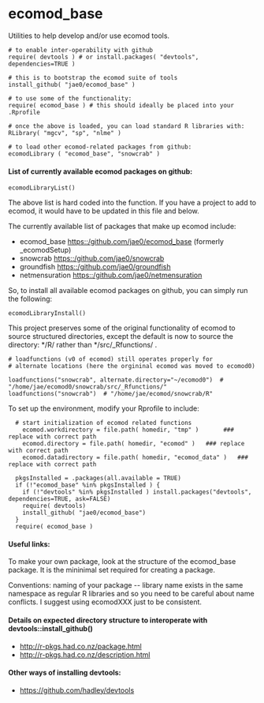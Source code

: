 # ecomod_base

Utilities to help develop and/or use ecomod tools.

```
# to enable inter-operability with github
require( devtools ) # or install.packages( "devtools", dependencies=TRUE )

# this is to bootstrap the ecomod suite of tools
install_github( "jae0/ecomod_base" ) 

# to use some of the functionality:
require( ecomod_base ) # this should ideally be placed into your .Rprofile

# once the above is loaded, you can load standard R libraries with:
RLibrary( "mgcv", "sp", "nlme" ) 

# to load other ecomod-related packages from github: 
ecomodLibrary ( "ecomod_base", "snowcrab" )   

```

#### List of currently available ecomod packages on github:
```
ecomodLibraryList()
```

The above list is hard coded into the function. If you have a project to add to ecomod, it would have to be updated in this file and below.


The currently available list of packages that make up ecomod include:

  * ecomod_base <https::/github.com/jae0/ecomod_base> (formerly _ecomodSetup) 
  * snowcrab <https::/github.com/jae0/snowcrab>
  * groundfish <https::/github.com/jae0/groundfish> 
  * netmensuration <https::/github.com/jae0/netmensuration>


So, to install all available ecomod packages on github, you can simply run the following:
```
ecomodLibraryInstall()
```


This project preserves some of the original functionality of ecomod to source structured directories, except the default is now to source the directory: */R/ rather than */src/_Rfunctions/ . 

```
# loadfunctions (v0 of ecomod) still operates properly for 
# alternate locations (here the orgininal ecomod was moved to ecomod0) 

loadfunctions("snowcrab", alternate.directory="~/ecomod0")  # "/home/jae/ecomod0/snowcrab/src/_Rfunctions/"
loadfunctions("snowcrab")  # "/home/jae/ecomod/snowcrab/R"
```


To set up the environment, modify your Rprofile to include:

```
  # start initialization of ecomod related functions
	ecomod.workdirectory = file.path( homedir, "tmp" )		 ### replace with correct path
	ecomod.directory = file.path( homedir, "ecomod" )   ### replace with correct path
	ecomod.datadirectory = file.path( homedir, "ecomod_data" )   ### replace with correct path
	
  pkgsInstalled = .packages(all.available = TRUE)
  if (!"ecomod_base" %in% pkgsInstalled ) {
    if (!"devtools" %in% pkgsInstalled ) install.packages("devtools", dependencies=TRUE, ask=FALSE)
    require( devtools)
    install_github( "jae0/ecomod_base")
  }
  require( ecomod_base )

```


#### Useful links:

To make your own package, look at the structure of the ecomod_base package. It is the mininimal set required for creating a package.

Conventions: naming of your package -- library name exists in the same namespace as regular R libraries and so you need to be careful about name conflicts. I suggest using ecomodXXX just to be consistent. 

#### Details on expected directory structure to interoperate with devtools::install_github() 

  * http://r-pkgs.had.co.nz/package.html
  * http://r-pkgs.had.co.nz/description.html 

#### Other ways of installing devtools:

  * https://github.com/hadley/devtools




